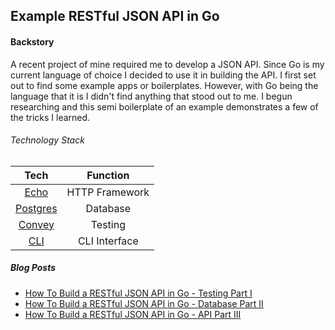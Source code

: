 ## Example RESTful JSON API in Go

#### Backstory
A recent project of mine required me to develop a JSON API. Since Go is my current language of choice I decided to use it in building the API. I first set out to find some example apps or boilerplates. However, with Go being the language that it is I didn't find anything that stood out to me. I begun researching and this semi boilerplate of an example demonstrates a few of the tricks I learned.

###### Technology Stack

| Tech | Function |
|:----:|:--------:|
| [Echo](https://github.com/labstack/echo) | HTTP Framework |
| [Postgres](https://www.postgresql.org/) | Database |
| [Convey](https://github.com/smartystreets/goconvey) | Testing |
| [CLI](https://gopkg.in/urfave/cli.v1) | CLI Interface |

##### Blog Posts
* [How To Build a RESTful JSON API in Go - Testing Part I](http://blog.elauqsap.com/how-to-build-a-restful-json-api-in-go-testing-part-i/)
* [How To Build a RESTful JSON API in Go - Database Part II](http://blog.elauqsap.com/part-ii-how-to-build-a-restful-json-api-in-go-database/)
* [How To Build a RESTful JSON API in Go - API Part III](http://blog.elauqsap.com/part-iii-how-to-build-a-restful-json-api-in-go-api/)
